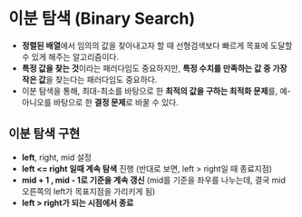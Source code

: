 # 이분 탐색 (Binary Search)
  - **정렬된 배열**에서 임의의 값을 찾아내고자 할 때 선형검색보다 빠르게 목표에 도달할 수 있게 해주는 알고리즘이다.
  - **특정 값을 찾는 것**이라는 패러다임도 중요하지만, **특정 수치를 만족하는 값 중 가장 작은 값**을 찾는다는 패러다임도 중요하다.
  - 이분 탐색을 통해, 최대-최소를 바탕으로 한 **최적의 값을 구하는 최적화 문제**를, 예-아니오를 바탕으로 한 **결정 문제**로 바꿀 수 있다.

## 이분 탐색 구현
  - **left**, right, mid 설정
  - **left <= right 일때 계속 탐색** 진행 (반대로 보면, left > right일 때 종료지점)
  - **mid + 1 , mid - 1로 기준을 계속 갱신** (mid를 기준을 좌우를 나누는데, 결국 mid 오른쪽의 left가 목표지점을 가리키게 됨)
  - **left > right가 되는 시점에서 종료**
